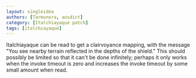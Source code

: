 ```yaml
---
layout: singleidea
authors: [Tarmunora, aosdict]
category: [Italchiayaque patch]
tags: [italchiayaque]
---
```

Italchiayaque can be read to get a clairvoyance mapping, with the message "You see nearby terrain reflected in the depths of the shield." This should possibly be limited so that it can't be done infinitely; perhaps it only works when the invoke timeout is zero and increases the invoke timeout by some small amount when read.
